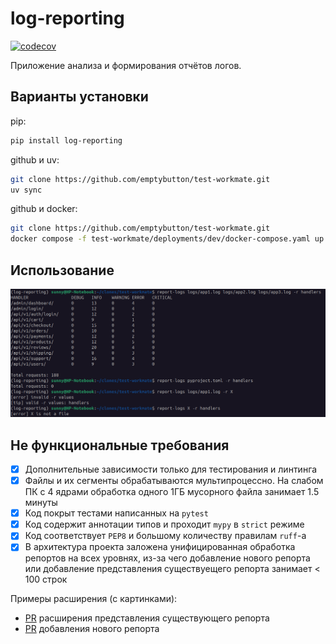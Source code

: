 # log-reporting
[![codecov](https://codecov.io/gh/emptybutton/test-workmate/graph/badge.svg?token=YNVP1PHVGS)](https://codecov.io/gh/emptybutton/test-workmate)

Приложение анализа и формирования отчётов логов.

## Варианты установки
pip:
```bash
pip install log-reporting
```

github и uv:
```bash
git clone https://github.com/emptybutton/test-workmate.git
uv sync
```

github и docker:
```bash
git clone https://github.com/emptybutton/test-workmate.git
docker compose -f test-workmate/deployments/dev/docker-compose.yaml up
```

## Использование
![<demo>](https://github.com/emptybutton/test-workmate/blob/main/assets/demo.png)

## Не функциональные требования
- [X] Дополнительные зависимости только для тестирования и линтинга
- [X] Файлы и их сегменты обрабатываются мультипроцессно. На слабом ПК с 4 ядрами обработка одного 1ГБ мусорного файла занимает 1.5 минуты 
- [X] Код покрыт тестами написанных на `pytest`
- [X] Код содержит аннотации типов и проходит `mypy` в `strict` режиме
- [X] Код соответствует `PEP8` и большому количеству правилам `ruff`-а
- [X] В архитектура проекта заложена унифицированная обработка репортов на всех уровнях, из-за чего добавление нового репорта или добавление представления существуещего репорта занимает < 100 строк

Примеры расширения (с картинками):
- [PR](https://github.com/emptybutton/test-workmate/pull/1) расширения представления существующего репорта
- [PR](https://github.com/emptybutton/test-workmate/pull/2) добавления нового репорта
